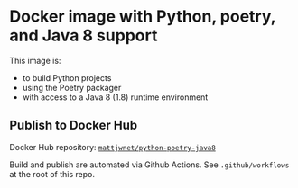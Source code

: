 # Docker image with Python, poetry, and Java 8 support

This image is:

- to build Python projects
- using the Poetry packager
- with access to a Java 8 (1.8) runtime environment

## Publish to Docker Hub

Docker Hub repository: [`mattjwnet/python-poetry-java8`](https://hub.docker.com/r/mattjwnet/python-poetry-java8/tags)

Build and publish are automated via Github Actions. See `.github/workflows` at the root of this repo.
